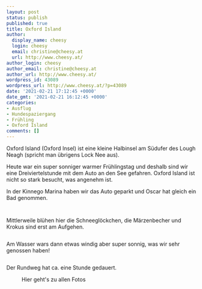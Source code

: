 ```yaml
---
layout: post
status: publish
published: true
title: Oxford Island
author:
  display_name: cheesy
  login: cheesy
  email: christine@cheesy.at
  url: http://www.cheesy.at/
author_login: cheesy
author_email: christine@cheesy.at
author_url: http://www.cheesy.at/
wordpress_id: 43089
wordpress_url: http://www.cheesy.at/?p=43089
date: '2021-02-21 17:12:45 +0000'
date_gmt: '2021-02-21 16:12:45 +0000'
categories:
- Ausflug
- Hundespaziergang
- Frühling
- Oxford Island
comments: []
---
```

<!-- wp:paragraph -->
Oxford Island (Oxford Insel) ist eine kleine Halbinsel am Südufer des Lough Neagh (spricht man übrigens Lock Nee aus).
<!-- /wp:paragraph -->
<!-- wp:paragraph -->
Heute war ein super sonniger warmer Frühlingstag und deshalb sind wir eine Dreiviertelstunde mit dem Auto an den See gefahren. Oxford Island ist nicht so stark besucht, was angenehm ist.
<!-- /wp:paragraph -->
<!-- wp:paragraph -->
In der Kinnego Marina haben wir das Auto geparkt und Oscar hat gleich ein Bad genommen.
<!-- /wp:paragraph -->
<!-- wp:image {"id":43064} -->
<figure class="wp-block-image"><img src="{% link _fotos/ausfluege/2020-2029/2021/oxford-island/Oxford-Island-002.jpg %}" alt="" class="wp-image-43064"></figure>
<!-- /wp:image -->
<!-- wp:image {"id":43063} -->
<figure class="wp-block-image"><img src="{% link _fotos/ausfluege/2020-2029/2021/oxford-island/Oxford-Island-001.jpg %}" alt="" class="wp-image-43063"></figure>
<!-- /wp:image -->
<!-- wp:paragraph -->
Mittlerweile blühen hier die Schneeglöckchen, die Märzenbecher und Krokus sind erst am Aufgehen.
<!-- /wp:paragraph -->
<!-- wp:image {"id":43067} -->
<figure class="wp-block-image"><img src="{% link _fotos/ausfluege/2020-2029/2021/oxford-island/Oxford-Island-005.jpg %}" alt="" class="wp-image-43067"></figure>
<!-- /wp:image -->
<!-- wp:paragraph -->
Am Wasser wars dann etwas windig aber super sonnig, was wir sehr genossen haben!
<!-- /wp:paragraph -->
<!-- wp:image {"id":43080} -->
<figure class="wp-block-image"><img src="{% link _fotos/ausfluege/2020-2029/2021/oxford-island/Oxford-Island-018.jpg %}" alt="" class="wp-image-43080"></figure>
<!-- /wp:image -->
<!-- wp:paragraph -->
Der Rundweg hat ca. eine Stunde gedauert.
<!-- /wp:paragraph -->
<!-- wp:image {"id":43085,"linkDestination":"custom"} -->
<figure class="wp-block-image"><a href="{% link _fotos/ausfluege/2020-2029/2021/oxford-island/index.md %}"><img src="{% link _fotos/ausfluege/2020-2029/2021/oxford-island/Oxford-Island-023.jpg %}" alt="" class="wp-image-43085"></a><br>
<figcaption>Hier geht's zu allen Fotos</figcaption>
</figure>
<!-- /wp:image -->

